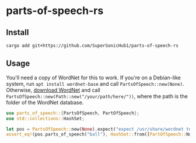# parts-of-speech-rs

## Install

```
cargo add git+https://github.com/SuperSonicHub1/parts-of-speech-rs
```

## Usage

You'll need a copy of WordNet for this to work. If you're on a Debian-like system,
run `apt install wordnet-base` and call `PartsOfSpeech::new(None)`. Otherwise,
[download WordNet](https://wordnetcode.princeton.edu/wn3.1.dict.tar.gz) and call
`PartsOfSpeech::new(Path::new("/your/path/here/"))`, where the path is the folder of the WordNet database.

```rust
use parts_of_speech::{PartsOfSpeech, PartOfSpeech};
use std::collections::HashSet;

let pos = PartsOfSpeech::new(None).expect("expect /usr/share/wordnet to exist");
assert_eq!(pos.parts_of_speech("ball"), HashSet::from([PartOfSpeech::Noun, PartOfSpeech::Verb]));
```
